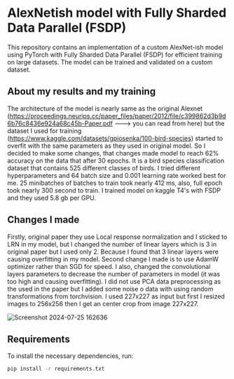 # AlexNetish model with Fully Sharded Data Parallel (FSDP)
This repository contains an implementation of a custom AlexNet-ish model using PyTorch with Fully Sharded Data Parallel (FSDP) for efficient training on large datasets. The model can be trained and validated on a custom dataset.

## About my results and my training

The architecture of the model is nearly same as the original Alexnet (https://proceedings.neurips.cc/paper_files/paper/2012/file/c399862d3b9d6b76c8436e924a68c45b-Paper.pdf ---> you can read from here) but the dataset I used for training (https://www.kaggle.com/datasets/gpiosenka/100-bird-species) started to overfit with the same parameters as they used in original model.
So I decided to make some changes, that changes made model to reach 62% accuracy on the data that after 30 epochs. It is a bird species classification dataset that contains 525 different classes of birds. I tried different hyperparameters and 64 batch size and 0.001 learning rate worked best for me. 25 minibatches of batches to train took nearly 412 ms, also, full epoch took nearly 300 second to train. I trained model on kaggle T4's with FSDP and they used 5.8 gb per GPU. 

## Changes I made

Firstly, original paper they use Local response normalization and I sticked to LRN in my model, but I changed the number of linear layers which is 3 in original paper but I used only 2. Because I found that 3 linear layers were causing overfitting in my model. Second change I made is to use AdamW optimizer rather than SGD for speed. I also, changed the convolutional layers parameters to decrease the number of parameters in model (it was too high and causing overfitting). I did not use PCA data preprocessing as the used in the paper but I added some noise o data with using random transformations from torchvision. I used 227x227 as input but first I resized images to 256x256 then I get an center crop from image 227x227.

![Screenshot 2024-07-25 162636](https://github.com/user-attachments/assets/65516193-f975-43b9-8b91-af2fd82c5f21)

## Requirements

To install the necessary dependencies, run:

```sh
pip install -r requirements.txt
```



